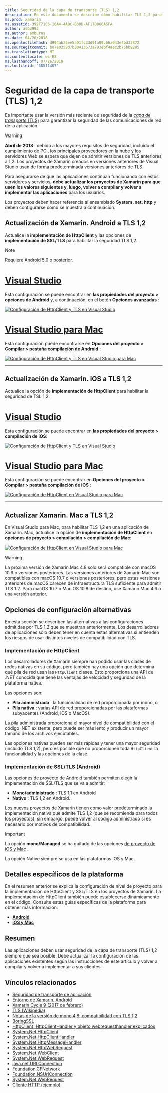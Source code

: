 ```yaml
---
title: Seguridad de la capa de transporte (TLS) 1,2
description: En este documento se describe cómo habilitar TLS 1,2 para proyectos de Xamarin. iOS, Xamarin. Android y Xamarin. Mac. Muestra cómo hacerlo tanto en Visual Studio 2019 como en Visual Studio para Mac.
ms.prod: xamarin
ms.assetid: 399F71C6-16A4-4ABC-B30D-AF17D066A5FA
author: asb3993
ms.author: amburns
ms.date: 04/20/2018
ms.openlocfilehash: d904ab25ee5a91fc33d9fa09c66a043e4bd33872
ms.sourcegitcommit: b07e0259d7b30413673a793ebf4aec2b75bb9285
ms.translationtype: MT
ms.contentlocale: es-ES
ms.lasthandoff: 07/26/2019
ms.locfileid: "68511407"
---
```

# <a name="transport-layer-security-tls-12"></a>Seguridad de la capa de transporte (TLS) 1,2

Es importante usar la versión más reciente de seguridad de la [ _capa de transporte_ (TLS)](https://en.wikipedia.org/wiki/Transport_Layer_Security) para garantizar la seguridad de las comunicaciones de red de la aplicación.

> [!WARNING]
> **Abril de 2018** : debido a los mayores requisitos de seguridad, incluido el cumplimiento de PCI, los principales proveedores en la nube y los servidores Web se espera que dejen de admitir versiones de TLS anteriores a 1,2.  Los proyectos de Xamarin creados en versiones anteriores de Visual Studio usan de forma predeterminada versiones anteriores de TLS.
>
> Para asegurarse de que las aplicaciones continúan funcionando con estos servidores y servicios, **debe actualizar los proyectos de Xamarin para que usen los valores siguientes y, luego, volver a compilar y volver a implementar las aplicaciones** para los usuarios.

Los proyectos deben hacer referencia al ensamblado **System .net. http** y deben configurarse como se muestra a continuación.

## <a name="update-xamarinandroid-to-tls-12"></a>Actualización de Xamarin. Android a TLS 1,2

Actualice la **implementación de HttpClient** y las opciones de **implementación de SSL/TLS** para habilitar la seguridad TLS 1,2.

> [!NOTE]
> Requiere Android 5,0 o posterior.

# <a name="visual-studiotabwindows"></a>[Visual Studio](#tab/windows)

Esta configuración se puede encontrar en **las propiedades del proyecto > opciones de Android** y, a continuación, en el botón **Opciones avanzadas** :

[![Configuración de HttpClient y TLS en Visual Studio](transport-layer-security-images/android-win-sml.png)](transport-layer-security-images/android-win.png#lightbox)

# <a name="visual-studio-for-mactabmacos"></a>[Visual Studio para Mac](#tab/macos)

Esta configuración puede encontrarse en **Opciones del proyecto > Compilar > pestaña compilación de Android** :

[![Configuración de HttpClient y TLS en Visual Studio para Mac](transport-layer-security-images/android-mac-sml.png)](transport-layer-security-images/android-mac.png#lightbox)

-----

## <a name="update-xamarinios-to-tls-12"></a>Actualización de Xamarin. iOS a TLS 1,2

Actualice la opción de **implementación de HttpClient** para habilitar la seguridad de TSL 1,2.

# <a name="visual-studiotabwindows"></a>[Visual Studio](#tab/windows)

Esta configuración se puede encontrar en **las propiedades del proyecto > compilación de iOS**:

[![Configuración de HttpClient y TLS en Visual Studio](transport-layer-security-images/ios-win-sml.png)](transport-layer-security-images/ios-win.png#lightbox)

# <a name="visual-studio-for-mactabmacos"></a>[Visual Studio para Mac](#tab/macos)

Esta configuración se puede encontrar en **Opciones del proyecto > Compilar > pestaña compilación de iOS** :

[![Configuración de HttpClient en Visual Studio para Mac](transport-layer-security-images/ios-mac-sml.png)](transport-layer-security-images/ios-mac.png#lightbox)

-----

## <a name="update-xamarinmac-to-tls-12"></a>Actualizar Xamarin. Mac a TLS 1,2

En Visual Studio para Mac, para habilitar TLS 1,2 en una aplicación de Xamarin. Mac, actualice la opción de **implementación de HttpClient** en **opciones de proyecto > compilación > compilación de Mac**:

[![Configuración de HttpClient en Visual Studio para Mac](transport-layer-security-images/macos-mac-sml.png)](transport-layer-security-images/macos-mac.png#lightbox)

> [!WARNING]
> La próxima versión de Xamarin.Mac 4.8 solo será compatible con macOS 10.9 o versiones posteriores.
> Las versiones anteriores de Xamarin.Mac son compatibles con macOS 10.7 o versiones posteriores, pero estas versiones anteriores de macOS carecen de infraestructura TLS suficiente para admitir TLS 1.2. Para macOS 10.7 o Mac OS 10.8 de destino, use Xamarin.Mac 4.6 o una versión anterior.

## <a name="alternative-configuration-options"></a>Opciones de configuración alternativas

En esta sección se describen las alternativas a las configuraciones admitidas por TLS 1,2 que se muestran anteriormente.
Los desarrolladores de aplicaciones solo deben tener en cuenta estas alternativas si entienden los riesgos de usar distintos niveles de compatibilidad con TLS.

### <a name="httpclient-implementation"></a>Implementación de HttpClient

Los desarrolladores de Xamarin siempre han podido usar las clases de redes nativas en su código, pero también hay una opción que determina qué pila de red usan las `HttpClient` clases. Esto proporciona una API de .NET conocida que tiene las ventajas de velocidad y seguridad de la plataforma nativa.

Las opciones son:

- **Pila administrada** : la funcionalidad de red proporcionada por mono, o
- **Pila nativa** : varias API de red proporcionadas por las plataformas subyacentes (Android, iOS o MacOS).

La pila administrada proporciona el mayor nivel de compatibilidad con el código .NET existente, pero puede ser más lento y producir un mayor tamaño de los archivos ejecutables.

Las opciones nativas pueden ser más rápidas y tener una mayor seguridad (incluido TLS 1,2), pero es posible que no proporcionen toda `HttpClient` la funcionalidad y las opciones de la clase.

### <a name="ssltls-implementation-android"></a>Implementación de SSL/TLS (Android)

Las opciones de proyecto de Android también permiten elegir la implementación de SSL/TLS que se va a admitir:

- **Mono/administrado** : TLS 1,1 en Android
- **Nativo** : TLS 1,2 en Android.

Los nuevos proyectos de Xamarin tienen como valor predeterminado la implementación nativa que admite TLS 1,2 (que se recomienda para todos los proyectos); sin embargo, puede volver al código administrado si es necesario por motivos de compatibilidad.

> [!IMPORTANT]
> La opción **mono/Managed** se ha quitado de las opciones [de proyecto de iOS y Mac](https://github.com/xamarin/release-notes-archive/blob/master/release-notes/ios/xamarin.ios_10/xamarin.ios_10.8.md) .
>
> La opción Native siempre se usa en las plataformas iOS y Mac.

## <a name="platform-specific-details"></a>Detalles específicos de la plataforma

En el resumen anterior se explica la configuración de nivel de proyecto para la implementación de HttpClient y SSL/TLS en los proyectos de Xamarin. La implementación de HttpClient también puede establecerse dinámicamente en el código. Consulte estas guías específicas de la plataforma para obtener más información:

- [**Android**](~/android/app-fundamentals/http-stack.md)
- [**iOS y Mac**](~/cross-platform/macios/http-stack.md)

## <a name="summary"></a>Resumen

Las aplicaciones deben usar seguridad de la capa de transporte (TLS) 1,2 siempre que sea posible.
Debe actualizar la configuración de las aplicaciones existentes según las instrucciones de este artículo y volver a compilar y volver a implementar a sus clientes.

## <a name="related-links"></a>Vínculos relacionados

- [Seguridad de transporte de aplicación](~/ios/app-fundamentals/ats.md)
- [Entorno de Xamarin. Android](~/android/deploy-test/environment.md)
- [Xamarin Cycle 9 (2017 de febrero)](https://releases.xamarin.com/stable-release-cycle-9/)
- [TLS (Wikipedia)](https://en.wikipedia.org/wiki/Transport_Layer_Security)
- [Notas de la versión de mono 4,8: compatibilidad con TLS 1,2](https://www.mono-project.com/docs/about-mono/releases/4.8.0/#tls-12-support)
- [BoringSSL](https://boringssl.googlesource.com/boringssl/)
- [HttpClient, HttpClientHandler y objeto webrequesthandler explicados](https://blogs.msdn.microsoft.com/henrikn/2012/08/07/httpclient-httpclienthandler-and-webrequesthandler-explained/)
- [System.Net.HttpClient](https://msdn.microsoft.com/library/system.net.http.httpclient(v=vs.118).aspx)
- [System.Net.HttpClientHandler](https://msdn.microsoft.com/library/system.net.http.httpclienthandler(v=vs.118).aspx)
- [System.Net.HttpMessageHandler](https://msdn.microsoft.com/library/system.net.http.httpmessagehandler(v=vs.118).aspx)
- [System.Net.HttpWebRequest](https://msdn.microsoft.com/library/system.net.httpwebrequest(v=vs.110).aspx)
- [System.Net.WebClient](https://msdn.microsoft.com/library/system.net.webclient(v=vs.110).aspx)
- [System.Net.WebRequest](https://msdn.microsoft.com/library/system.net.webrequest(v=vs.110).aspx)
- [java.net.URLConnection](https://developer.android.com/reference/java/net/URLConnection.html)
- [Foundation.CFNetwork](xref:CoreFoundation.CFNetwork)
- [Foundation.NSUrlConnection](xref:Foundation.NSUrlConnection)
- [System.Net.WebRequest](https://msdn.microsoft.com/library/system.net.webrequest(v=vs.110).aspx)
- [Cliente HTTP (ejemplo)](https://developer.xamarin.com/samples/monotouch/HttpClient/)
